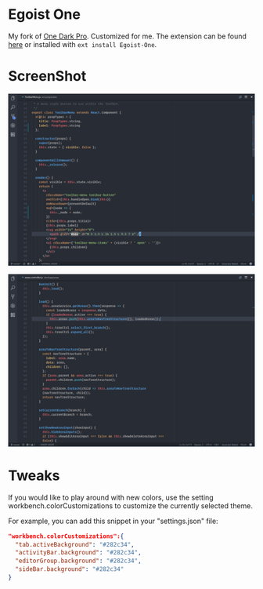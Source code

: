 # Egoist One
My fork of [One Dark Pro](https://github.com/Binaryify/OneDark-Pro). Customized for me. The extension can be found [here](https://marketplace.visualstudio.com/items?itemName=Zyst.Egoist-One) or installed with `ext install Egoist-One`.

# ScreenShot
![GraphiQL React demo](static/graphiql.png)

![Enki normal JS demo](static/enki.png)

# Tweaks
If you would like to play around with new colors, use the setting workbench.colorCustomizations to customize the currently selected theme.

For example, you can add this snippet in your "settings.json" file:

```json
"workbench.colorCustomizations":{
  "tab.activeBackground": "#282c34",
  "activityBar.background": "#282c34",
  "editorGroup.background": "#282c34",
  "sideBar.background": "#282c34"
}
```

